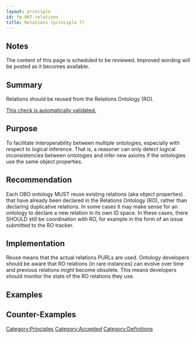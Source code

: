 ```yaml
---
layout: principle
id: fp-007-relations
title: Relations (principle 7)
---
```


Notes
-----

The content of this page is scheduled to be reviewed. Improved wording will be posted as it becomes available.

Summary
-------

Relations should be reused from the Relations Ontology (RO).

[This check is automatically validated.](checks/fp_007)

Purpose
-------

To facilitate interoperability between multiple ontologies, especially with respect to logical inference. That is, a reasoner can only detect logical inconsistencies between ontologies and infer new axioms if the ontologies use the same object properties.

Recommendation
--------------

Each OBO ontology MUST reuse existing relations (aka object properties) that have already been declared in the Relations Ontology (RO), rather than declaring duplicative relations. In some cases it may make sense for an ontology to declare a new relation in its own ID space. In these cases, there SHOULD still be coordination with RO, for example in the form of an issue submitted to the RO tracker.

Implementation
--------------

Reuse means that the actual relations PURLs are used. Ontology developers should be aware that RO relations (in rare instances) can evolve over time and previous relations might become obsolete. This means developers should monitor the state of the RO relations they use.

Examples
--------

Counter-Examples
----------------

<Category:Principles> <Category:Accepted> <Category:Definitions>
